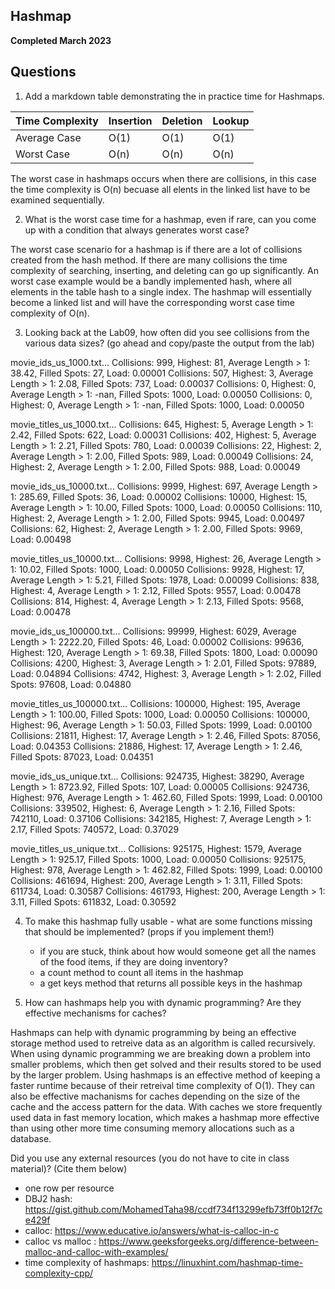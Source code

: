 ## Hashmap

**Completed March 2023**





## Questions

1. Add a markdown table demonstrating the in practice time for Hashmaps. 

| Time Complexity | Insertion | Deletion | Lookup |
|-----------------|-----------|----------|--------|
| Average Case    | O(1)      | O(1)     | O(1)   |
| Worst Case      | O(n)      | O(n)     | O(n)   |

The worst case in hashmaps occurs when there are collisions, in this case the time complexity is O(n) becuase all elents in the linked list have to be examined sequentially.

2. What is the worst case time for a hashmap, even if rare, can you come up with a condition that always generates worst case?

  The worst case scenario for a hashmap is if there are a lot of collisions created from the hash method. If there are many collisions the time complexity of searching,       inserting, and deleting can go up significantly. An worst case example would be a bandly implemented hash, where all elements in the table hash to a single index. The       hashmap will essentially become a linked list and will have the corresponding worst case time complexity of O(n).

3. Looking back at the Lab09, how often did you see collisions from the various data sizes? (go ahead and copy/paste the output from the lab)

movie_ids_us_1000.txt...
Collisions: 999, Highest: 81, Average Length > 1: 38.42, Filled Spots: 27, Load: 0.00001
Collisions: 507, Highest: 3, Average Length > 1: 2.08, Filled Spots: 737, Load: 0.00037
Collisions: 0, Highest: 0, Average Length > 1: -nan, Filled Spots: 1000, Load: 0.00050
Collisions: 0, Highest: 0, Average Length > 1: -nan, Filled Spots: 1000, Load: 0.00050

movie_titles_us_1000.txt...
Collisions: 645, Highest: 5, Average Length > 1: 2.42, Filled Spots: 622, Load: 0.00031
Collisions: 402, Highest: 5, Average Length > 1: 2.21, Filled Spots: 780, Load: 0.00039
Collisions: 22, Highest: 2, Average Length > 1: 2.00, Filled Spots: 989, Load: 0.00049
Collisions: 24, Highest: 2, Average Length > 1: 2.00, Filled Spots: 988, Load: 0.00049

movie_ids_us_10000.txt...
Collisions: 9999, Highest: 697, Average Length > 1: 285.69, Filled Spots: 36, Load: 0.00002
Collisions: 10000, Highest: 15, Average Length > 1: 10.00, Filled Spots: 1000, Load: 0.00050
Collisions: 110, Highest: 2, Average Length > 1: 2.00, Filled Spots: 9945, Load: 0.00497
Collisions: 62, Highest: 2, Average Length > 1: 2.00, Filled Spots: 9969, Load: 0.00498

movie_titles_us_10000.txt...
Collisions: 9998, Highest: 26, Average Length > 1: 10.02, Filled Spots: 1000, Load: 0.00050
Collisions: 9928, Highest: 17, Average Length > 1: 5.21, Filled Spots: 1978, Load: 0.00099
Collisions: 838, Highest: 4, Average Length > 1: 2.12, Filled Spots: 9557, Load: 0.00478
Collisions: 814, Highest: 4, Average Length > 1: 2.13, Filled Spots: 9568, Load: 0.00478

movie_ids_us_100000.txt...
Collisions: 99999, Highest: 6029, Average Length > 1: 2222.20, Filled Spots: 46, Load: 0.00002
Collisions: 99636, Highest: 120, Average Length > 1: 69.38, Filled Spots: 1800, Load: 0.00090
Collisions: 4200, Highest: 3, Average Length > 1: 2.01, Filled Spots: 97889, Load: 0.04894
Collisions: 4742, Highest: 3, Average Length > 1: 2.02, Filled Spots: 97608, Load: 0.04880

movie_titles_us_100000.txt...
Collisions: 100000, Highest: 195, Average Length > 1: 100.00, Filled Spots: 1000, Load: 0.00050
Collisions: 100000, Highest: 96, Average Length > 1: 50.03, Filled Spots: 1999, Load: 0.00100
Collisions: 21811, Highest: 17, Average Length > 1: 2.46, Filled Spots: 87056, Load: 0.04353
Collisions: 21886, Highest: 17, Average Length > 1: 2.46, Filled Spots: 87023, Load: 0.04351

movie_ids_us_unique.txt...
Collisions: 924735, Highest: 38290, Average Length > 1: 8723.92, Filled Spots: 107, Load: 0.00005
Collisions: 924736, Highest: 976, Average Length > 1: 462.60, Filled Spots: 1999, Load: 0.00100
Collisions: 339502, Highest: 6, Average Length > 1: 2.16, Filled Spots: 742110, Load: 0.37106
Collisions: 342185, Highest: 7, Average Length > 1: 2.17, Filled Spots: 740572, Load: 0.37029

movie_titles_us_unique.txt...
Collisions: 925175, Highest: 1579, Average Length > 1: 925.17, Filled Spots: 1000, Load: 0.00050
Collisions: 925175, Highest: 978, Average Length > 1: 462.82, Filled Spots: 1999, Load: 0.00100
Collisions: 461694, Highest: 200, Average Length > 1: 3.11, Filled Spots: 611734, Load: 0.30587
Collisions: 461793, Highest: 200, Average Length > 1: 3.11, Filled Spots: 611832, Load: 0.30592

4. To make this hashmap fully usable - what are some functions missing that should be implemented? (props if you implement them!)
   * if you are stuck, think about how would someone get all the names of the food items, if they are doing inventory?
   - a count method to count all items in the hashmap
   - a get keys method that returns all possible keys in the hashmap
   
5. How can hashmaps help you with dynamic programming? Are they effective mechanisms for caches? 

Hashmaps can help with dynamic programming by being an effective storage method used to retreive data as an algorithm is called recursively. When using dynamic programming we are breaking down a problem into smaller problems, which then get solved and their results stored to be used by the larger problem. Using hashmaps is an effective method of keeping a faster runtime because of their retreival time complexity of O(1). They can also be effective machanisms for caches depending on the size of the cache and the access pattern for the data. With caches we store frequently used data in fast memory location, which makes a hashmap more effective than using other more time consuming memory allocations such as a database. 

Did you use any external resources (you do not have to cite in class material)? (Cite them below)  
- one row per resource
- DBJ2 hash: https://gist.github.com/MohamedTaha98/ccdf734f13299efb73ff0b12f7ce429f
- calloc: https://www.educative.io/answers/what-is-calloc-in-c
- calloc vs malloc : https://www.geeksforgeeks.org/difference-between-malloc-and-calloc-with-examples/
- time complexity of hashmaps: https://linuxhint.com/hashmap-time-complexity-cpp/
